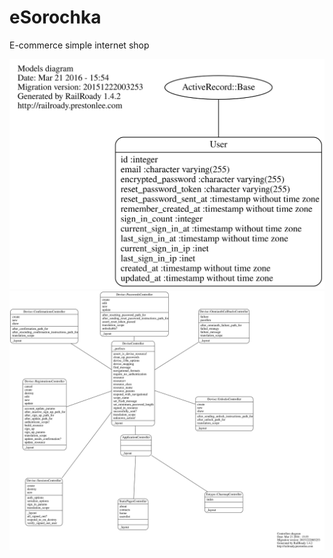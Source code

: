 # eSorochka
E-commerce simple internet shop

<img src="/doc/models_complete.svg" />
<img src="/doc/controllers_complete.svg" />
